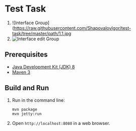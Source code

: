 Test Task
=========
1. ![Interface Group](https://raw.githubusercontent.com/ShapovalovIgor/test-task/tree/master/path/1.1.jpg
1. ![Interface edit Group](https://raw.githubusercontent.com/ShapovalovIgor/test-task/tree/master/path/1.2.jpg)

Prerequisites
-------------

* [Java Development Kit (JDK) 8](http://www.oracle.com/technetwork/java/javase/downloads/jdk8-downloads-2133151.html)
* [Maven 3](https://maven.apache.org/download.cgi)

Build and Run
-------------

1. Run in the command line:
	```
	mvn package
	mvn jetty:run
	```

2. Open `http://localhost:8080` in a web browser.
